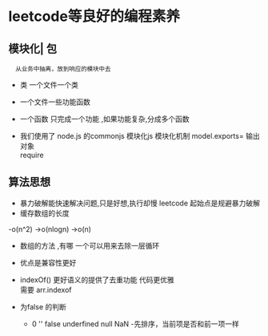 # leetcode等良好的编程素养  


## 模块化| 包
      从业务中抽离，放到响应的模块中去
- 类   一个文件一个类   
- 一个文件一些功能函数    
 
- 一个函数 只完成一个功能 ,如果功能复杂,分成多个函数 
- 我们使用了  node.js  的commonjs 模块化js     模块化机制
      model.exports= 输出对象  
      require  
## 算法思想  

- 暴力破解能快速解决问题,只是好想,执行却慢
   leetcode  起始点是规避暴力破解
- 缓存数组的长度  

-o(n^2) ->o(nlogn) ->o(n)

- 数组的方法 ,有哪  一个可以用来去除一层循环  

- 优点是兼容性更好  

- indexOf()   更好语义的提供了去重功能  代码更优雅  
    需要 arr.indexof
- 为false 的判断 
    - 0 '' false  underfined   null   NaN
-先排序，当前项是否和前一项一样